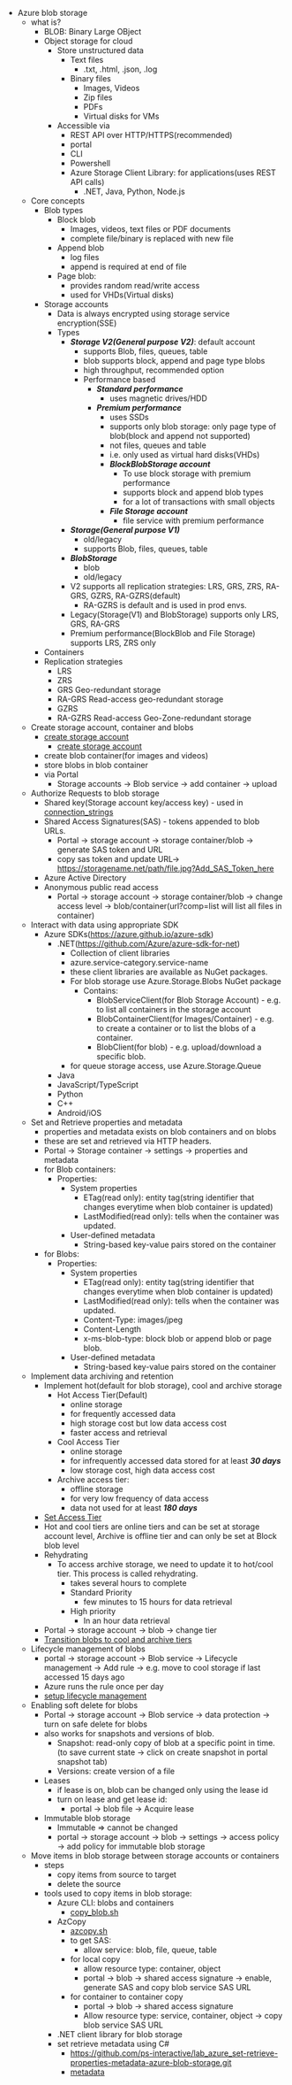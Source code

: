 - Azure blob storage
    - what is?
      - BLOB: Binary Large OBject
      - Object storage for cloud
        - Store unstructured data
          - Text files
            - .txt, .html, .json, .log
          - Binary files
            - Images, Videos
            - Zip files
            - PDFs
            - Virtual disks for VMs
        - Accessible via 
          - REST API over HTTP/HTTPS(recommended)
          - portal
          - CLI
          - Powershell
          - Azure Storage Client Library: for applications(uses REST API calls)
            - .NET, Java, Python, Node.js
    - Core concepts
        - Blob types
            - Block blob
                - Images, videos, text files or PDF documents
                - complete file/binary is replaced with new file
            - Append blob
                - log files
                - append is required at end of file
            - Page blob:
                - provides random read/write access
                - used for VHDs(Virtual disks)
      - Storage accounts
        - Data is always encrypted using storage service encryption(SSE)
        - Types
          - ***Storage V2(General purpose V2)***: default account
            - supports Blob, files, queues, table
            - blob supports block, append and page type blobs
            - high throughput, recommended option
            - Performance based
              - ***Standard performance***
                - uses magnetic drives/HDD
              - ***Premium performance***
                - uses SSDs
                - supports only blob storage: only page type of blob(block and append not supported)
                - not files, queues and table
                - i.e. only used as virtual hard disks(VHDs)
                - ***BlockBlobStorage account***
                  - To use block storage with premium performance
                  - supports block and append blob types
                  - for a lot of transactions with small objects
                - ***File Storage account***
                  - file service with premium performance
          - ***Storage(General purpose V1)***
            - old/legacy
            - supports Blob, files, queues, table
          - ***BlobStorage***
            - blob
            - old/legacy
          - V2 supports all replication strategies: LRS, GRS, ZRS, RA-GRS, GZRS, RA-GZRS(default)
            - RA-GZRS is default and is used in prod envs.
          - Legacy(Storage(V1) and BlobStorage) supports only LRS, GRS, RA-GRS
          - Premium performance(BlockBlob and File Storage) supports LRS, ZRS only
      - Containers
      - Replication strategies
        - LRS
        - ZRS
        - GRS Geo-redundant storage
        - RA-GRS Read-access geo-redundant storage
        - GZRS 
        - RA-GZRS Read-access Geo-Zone-redundant storage
    - Create storage account, container and blobs
      - [create storage account](create_storage_account.ps1)
        - [create storage account](create_storage_account.sh)
      - create blob container(for images and videos)
      - store blobs in blob container
      - via Portal
        - Storage accounts -> Blob service -> add container -> upload
    - Authorize Requests to blob storage
      - Shared key(Storage account key/access key) - used in [connection_strings](show_connection_string.ps1)
      - Shared Access Signatures(SAS) - tokens appended to blob URLs.
        - Portal -> storage account -> storage container/blob -> generate SAS token and URL
        - copy sas token and update URL-> https://storagename.net/path/file.jpg?Add_SAS_Token_here
      - Azure Active Directory
      - Anonymous public read access
        - Portal -> storage account -> storage container/blob -> change access level -> blob/container(url?comp=list will list all files in container)
    - Interact with data using appropriate SDK
      - Azure SDKs(https://azure.github.io/azure-sdk)
        - .NET(https://github.com/Azure/azure-sdk-for-net)
          - Collection of client libraries
          - azure.service-category.service-name
          - these client libraries are available as NuGet packages.
          - For blob storage use Azure.Storage.Blobs NuGet package
            - Contains:
              - BlobServiceClient(for Blob Storage Account) - e.g. to list all containers in the storage account
              - BlobContainerClient(for Images/Container) - e.g. to create a container or to list the blobs of a container.
              - BlobClient(for blob) - e.g. upload/download a specific blob.
          - for queue storage access, use Azure.Storage.Queue
        - Java
        - JavaScript/TypeScript
        - Python
        - C++
        - Android/iOS
    - Set and Retrieve properties and metadata
      - properties and metadata exists on blob containers and on blobs
      - these are set and retrieved via HTTP headers.
      - Portal -> Storage container -> settings -> properties and metadata
      - for Blob containers:
        - Properties:
          - System properties
            - ETag(read only): entity tag(string identifier that changes everytime when blob container is updated)
            - LastModified(read only): tells when the container was updated.
          - User-defined metadata
            - String-based key-value pairs stored on the container
      - for Blobs:
        - Properties:
            - System properties
                - ETag(read only): entity tag(string identifier that changes everytime when blob container is updated)
                - LastModified(read only): tells when the container was updated.
                - Content-Type: images/jpeg
                - Content-Length
                - x-ms-blob-type: block blob or append blob or page blob.
            - User-defined metadata
                - String-based key-value pairs stored on the container
    - Implement data archiving and retention
      - Implement hot(default for blob storage), cool and archive storage
        - Hot Access Tier(Default)
          - online storage
          - for frequently accessed data
          - high storage cost but low data access cost
          - faster access and retrieval
        - Cool Access Tier 
          - online storage
          - for infrequently accessed data stored for at least ***30 days***
          - low storage cost, high data access cost
        - Archive access tier:
          - offline storage
          - for very low frequency of data access
          - data not used for at least ***180 days***
      - [Set Access Tier](set_access_tier.sh)
      - Hot and cool tiers are online tiers and can be set at storage account level, Archive is offline tier and can only be set at Block blob level
      - Rehydrating
        - To access archive storage, we need to update it to hot/cool tier. This process is called rehydrating.
          - takes several hours to complete
          - Standard Priority
            - few minutes to 15 hours for data retrieval
          - High priority
            - In an hour data retrieval
      - Portal -> storage account -> blob -> change tier
      - [Transition blobs to cool and archive tiers](Transition_Blobs_to_Cool_and_Archive_Tiers.ps1)
    - Lifecycle management of blobs
      - portal -> storage account -> Blob service -> Lifecycle management -> Add rule -> e.g. move to cool storage if last accessed 15 days ago
      - Azure runs the rule once per day
      - [setup lifecycle management](setup_lifecycle_management_policies.ps1)
    - Enabling soft delete for blobs
      - Portal -> storage account -> Blob service -> data protection -> turn on safe delete for blobs
      - also works for snapshots and versions of blob.
        - Snapshot: read-only copy of blob at a specific point in time.(to save current state -> click on create snapshot in portal snapshot tab)
        - Versions: create version of a file
      - Leases
        - if lease is on, blob can be changed only using the lease id
        - turn on lease and get lease id:
          - portal -> blob file -> Acquire lease
      - Immutable blob storage
        - Immutable => cannot be changed
        - portal -> storage account -> blob -> settings -> access policy -> add policy for immutable blob storage
    - Move items in blob storage between storage accounts or containers
      - steps
        - copy items from source to target
        - delete the source
      - tools used to copy items in blob storage:
        - Azure CLI: blobs and containers 
          - [copy_blob.sh](copy_blob.sh)
        - AzCopy
          - [azcopy.sh](azcopy.sh)
          - to get SAS:
            - allow service: blob, file, queue, table 
          - for local copy
            - allow resource type: container, object 
            - portal -> blob -> shared access signature -> enable, generate SAS and copy blob service SAS URL
          - for container to container copy
            - portal -> blob -> shared access signature
            - Allow resource type: service, container, object -> copy blob service SAS URL
        - .NET client library for blob storage
        - set retrieve metadata using C#
          - https://github.com/ps-interactive/lab_azure_set-retrieve-properties-metadata-azure-blob-storage.git
          - [metadata](metadata.ps1)
